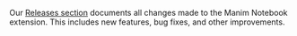 Our [Releases section](https://github.com/Manim-Notebook/manim-notebook/releases) documents all changes made to the Manim Notebook extension. This includes new features, bug fixes, and other improvements.
